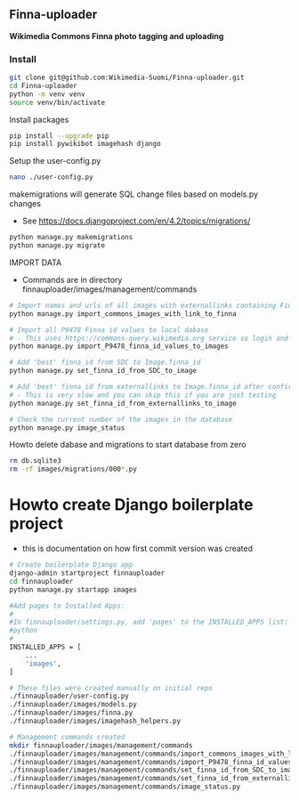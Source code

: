 ## Finna-uploader
**Wikimedia Commons Finna photo tagging and uploading**

### Install

```bash
git clone git@github.com:Wikimedia-Suomi/Finna-uploader.git
cd Finna-uploader
python -m venv venv
source venv/bin/activate
```
Install packages
```bash
pip install --upgrade pip
pip install pywikibot imagehash django
```


Setup the user-config.py
```bash
nano ./user-config.py
```

makemigrations will generate SQL change files based on models.py changes
- See https://docs.djangoproject.com/en/4.2/topics/migrations/
```bash
python manage.py makemigrations
python manage.py migrate
```

IMPORT DATA
- Commands are in directory finnauploader/images/management/commands

```bash
# Import names and urls of all images with externallinks containing Finna_id to local database
python manage.py import_commons_images_with_link_to_finna

# Import all P9478 Finna id values to local dabase 
# - This uses https://commons-query.wikimedia.org service so login and OAUTH needs to be working
python manage.py import_P9478_finna_id_values_to_images

# Add 'best' finna_id from SDC to Image.finna_id 
python manage.py set_finna_id_from_SDC_to_image

# Add 'best' finna_id from externallinks to Image.finna_id after confirming it using imagehash 
# - This is very slow and you can skip this if you are just testing
python manage.py set_finna_id_from_externallinks_to_image

# Check the current number of the images in the database
python manage.py image_status
```

Howto delete dabase and migrations to start database from zero
```bash
rm db.sqlite3
rm -rf images/migrations/000*.py
```

# Howto create Django boilerplate project 
- this is documentation on how first commit version was created

```bash
# Create boilerplate Django app
django-admin startproject finnauploader
cd finnauploader
python manage.py startapp images

#Add pages to Installed Apps:
#
#In finnauploader/settings.py, add 'pages' to the INSTALLED_APPS list:
#python
#
INSTALLED_APPS = [
    ...
    'images',
]

# These files were created manually on initial repo
./finnauploader/user-config.py
./finnauploader/images/models.py 
./finnauploader/images/finna.py 
./finnauploader/images/imagehash_helpers.py 

# Management commands created
mkdir finnauploader/images/management/commands 
./finnauploader/images/management/commands/import_commons_images_with_link_to_finna.py
./finnauploader/images/management/commands/import_P9478_finna_id_values_to_images.py
./finnauploader/images/management/commands/set_finna_id_from_SDC_to_image.py
./finnauploader/images/management/commands/set_finna_id_from_externallinks_to_image.py
./finnauploader/images/management/commands/image_status.py

```

